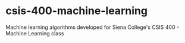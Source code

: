 # csis-400-machine-learning
Machine learning algorithms developed for Siena College's CSIS 400 - Machine Learning class
